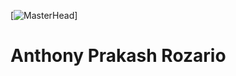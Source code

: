 [![MasterHead](https://www.reddit.com/media?url=https%3A%2F%2Fi.redd.it%2Fddnm7kmznqd71.gif)]
<h1>Anthony Prakash Rozario</h1>
